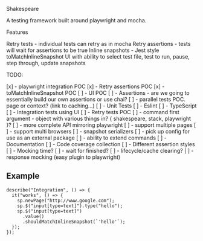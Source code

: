 Shakespeare

A testing framework built around playwright and mocha.

Features

Retry tests - individual tests can retry as in mocha
Retry assertions - tests will wait for assertions to be true
Inline snapshots - Jest style toMatchInlineSnapshot
UI with ability to select test file, test to run, pause, step through, update snapshots

TODO:

[x] - playwright integration POC
[x] - Retry assertions POC
[x] - toMatchInlineSnapshot POC
[ ] - UI POC
[ ] - Assertions - are we going to essentially build our own assertions or use chai?
[ ] - parallel tests POC. page or context? (link to caching...)
[ ] - Unit Tests
[ ] - Eslint
[ ] - TypeScript
[ ] - Integration tests using UI
[ ] - Retry tests POC
[ ] - command first argument - object with various things in? { shakespeare, stack, playwright }?
[ ] - more complete API mirroring playwright
[ ] - support multiple pages
[ ] - support multi browsers
[ ] - snapshot serializers
[ ] - pick up config for use as an external package
[ ] - ability to extend commands
[ ] - Documentation
[ ] - Code coverage collection
[ ] - Different assertion styles
[ ] - Mocking time?
[ ] - wait for finished?
[ ] - lifecycle/cache clearing?
[ ] - response mocking (easy plugin to playwright)

## Example

```
describe("Integration", () => {
  it("works", () => {
    sp.newPage("http://www.google.com");
    sp.$("input[type=text]").type("hello");
    sp.$("input[type=text]")
      .value()
      .shouldMatchInlineSnapshot(`'hello'`);
  });
});
```
